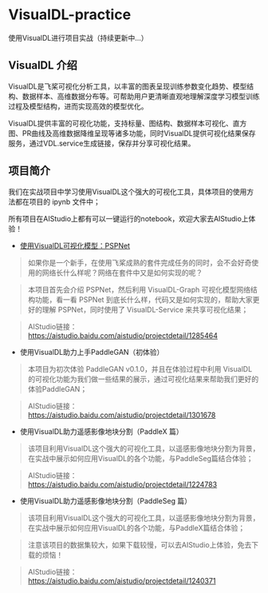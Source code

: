 # VisualDL-practice
使用VisualDL进行项目实战（持续更新中...）
## VisualDL 介绍
VisualDL是飞桨可视化分析工具，以丰富的图表呈现训练参数变化趋势、模型结构、数据样本、高维数据分布等。可帮助用户更清晰直观地理解深度学习模型训练过程及模型结构，进而实现高效的模型优化。

VisualDL提供丰富的可视化功能，支持标量、图结构、数据样本可视化、直方图、PR曲线及高维数据降维呈现等诸多功能，同时VisualDL提供可视化结果保存服务，通过VDL.service生成链接，保存并分享可视化结果。

## 项目简介

我们在实战项目中学习使用VisualDL这个强大的可视化工具，具体项目的使用方法都在项目的 ipynb 文件中；

所有项目在AIStudio上都有可以一键运行的notebook，欢迎大家去AIStudio上体验！

* [使用VisualDL可视化模型：PSPNet](https://github.com/iceriver97/VisualDL-practice/tree/main/pspnet-1285464)

> 如果你是一个新手，在使用飞桨成熟的套件完成任务的同时，会不会好奇使用的网络长什么样呢？网络在套件中又是如何实现的呢？

> 本项目首先会介绍 PSPNet，然后利用 VisualDL-Graph 可视化模型网络结构功能，看一看 PSPNet 到底长什么样，代码又是如何实现的，帮助大家更好的理解 PSPNet，同时使用了 VisualDL-Service 来共享可视化结果；

> AIStudio链接：https://aistudio.baidu.com/aistudio/projectdetail/1285464

* 使用VisualDL助力上手PaddleGAN（初体验）

> 本项目为初次体验 PaddleGAN v0.1.0，并且在体验过程中利用 VisualDL 的可视化功能为我们做一些结果的展示，通过可视化结果来帮助我们更好的体验PaddleGAN；

> AIStudio链接：https://aistudio.baidu.com/aistudio/projectdetail/1301678

* 使用VisualDL助力遥感影像地块分割（PaddleX 篇）

> 该项目利用VisualDL这个强大的可视化工具，以遥感影像地块分割为背景，在实战中展示如何应用VisualDL的各个功能，与PaddleSeg篇结合体验；

> AIStudio链接：https://aistudio.baidu.com/aistudio/projectdetail/1224783

* 使用VisualDL助力遥感影像地块分割（PaddleSeg 篇）

> 该项目利用VisualDL这个强大的可视化工具，以遥感影像地块分割为背景，在实战中展示如何应用VisualDL的各个功能，与PaddleX篇结合体验；

> 注意该项目的数据集较大，如果下载较慢，可以去AIStudio上体验，免去下载的烦恼！

> AIStudio链接：https://aistudio.baidu.com/aistudio/projectdetail/1240371
